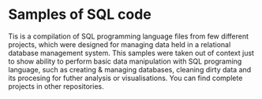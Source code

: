# Samples of SQL code

Tis is a compilation of SQL programming language files from few different projects, which were designed for managing data held in a relational database management system. This samples were taken out of context just to show ability to perform basic data manipulation with SQL programing language, such as creating & managing databases, cleaning dirty data and its procesing for futher analysis or visualisations. You can find complete projects in other repositories.
